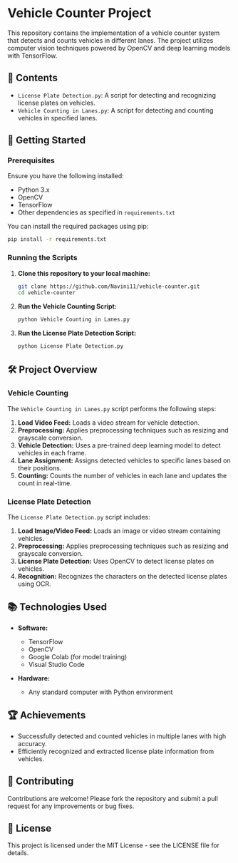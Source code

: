 # Vehicle Counter Project

This repository contains the implementation of a vehicle counter system that detects and counts vehicles in different lanes. The project utilizes computer vision techniques powered by OpenCV and deep learning models with TensorFlow.

## 📄 Contents

- `License Plate Detection.py`: A script for detecting and recognizing license plates on vehicles.
- `Vehicle Counting in Lanes.py`: A script for detecting and counting vehicles in specified lanes.

## 🚀 Getting Started

### Prerequisites

Ensure you have the following installed:
- Python 3.x
- OpenCV
- TensorFlow
- Other dependencies as specified in `requirements.txt`

You can install the required packages using pip:
```bash
pip install -r requirements.txt
```

### Running the Scripts

1. **Clone this repository to your local machine:**
    ```bash
    git clone https://github.com/Navini11/vehicle-counter.git
    cd vehicle-counter
    ```

2. **Run the Vehicle Counting Script:**
    ```bash
    python Vehicle Counting in Lanes.py
    ```

3. **Run the License Plate Detection Script:**
    ```bash
    python License Plate Detection.py
    ```

## 🛠️ Project Overview

### Vehicle Counting

The `Vehicle Counting in Lanes.py` script performs the following steps:
1. **Load Video Feed:** Loads a video stream for vehicle detection.
2. **Preprocessing:** Applies preprocessing techniques such as resizing and grayscale conversion.
3. **Vehicle Detection:** Uses a pre-trained deep learning model to detect vehicles in each frame.
4. **Lane Assignment:** Assigns detected vehicles to specific lanes based on their positions.
5. **Counting:** Counts the number of vehicles in each lane and updates the count in real-time.

### License Plate Detection

The `License Plate Detection.py` script includes:
1. **Load Image/Video Feed:** Loads an image or video stream containing vehicles.
2. **Preprocessing:** Applies preprocessing techniques such as resizing and grayscale conversion.
3. **License Plate Detection:** Uses OpenCV to detect license plates on vehicles.
4. **Recognition:** Recognizes the characters on the detected license plates using OCR.

## 📚 Technologies Used

- **Software:**
  - TensorFlow
  - OpenCV
  - Google Colab (for model training)
  - Visual Studio Code

- **Hardware:**
  - Any standard computer with Python environment

## 🏆 Achievements

- Successfully detected and counted vehicles in multiple lanes with high accuracy.
- Efficiently recognized and extracted license plate information from vehicles.

## 🤝 Contributing

Contributions are welcome! Please fork the repository and submit a pull request for any improvements or bug fixes.

## 📄 License

This project is licensed under the MIT License - see the LICENSE file for details.

